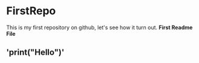 # FirstRepo
This is my first repository on github, let's see how it turn out.
**First Readme File**

'print("Hello")'
---
